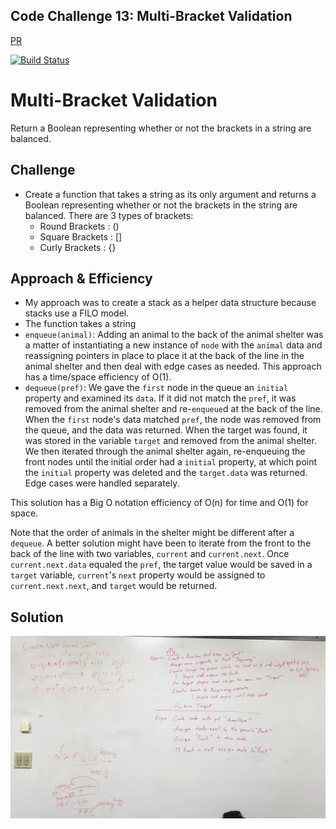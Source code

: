## Code Challenge 13: Multi-Bracket Validation
[PR](https://github.com/charmedsatyr-401-advanced-javascript/data-structures-and-algorithms/pull/13)

[![Build Status](https://travis-ci.org/charmedsatyr-401-advanced-javascript/data-structures-and-algorithms.svg?branch=multi_bracket_validation)](https://travis-ci.org/charmedsatyr-401-advanced-javascript/data-structures-and-algorithms)

# Multi-Bracket Validation
Return a Boolean representing whether or not the brackets in a string are balanced. 

## Challenge
* Create a function that takes a string as its only argument and returns a Boolean representing whether or not the brackets in the string are balanced. There are 3 types of brackets:
  * Round Brackets : ()
  * Square Brackets : []
  * Curly Brackets : {}

## Approach & Efficiency
* My approach was to create a stack as a helper data structure because stacks use a FILO model.
* The function takes a string
* `enqueue(animal)`: Adding an animal to the back of the animal shelter was a matter of instantiating a new instance of `node` with the `animal` data and reassigning pointers in place to place it at the back of the line in the animal shelter and then deal with edge cases as needed. This approach has a time/space efficiency of O(1).
* `dequeue(pref)`: We gave the `first` node in the queue an `initial` property and examined its `data`. If it did not match the `pref`, it was removed from the animal shelter and re-`enqueue`d at the back of the line. When the `first` node's data matched `pref`, the node was removed from the queue, and the data was returned. When the target was found, it was stored in the variable `target` and removed from the animal shelter. We then iterated through the animal shelter again, re-enqueuing the front nodes until the initial order had a `initial` property, at which point the `initial` property was deleted and the `target.data` was returned. Edge cases were handled separately.

This solution has a Big O notation efficiency of O(n) for time and O(1) for space.

Note that the order of animals in the shelter might be different after a `dequeue`. A better solution might have been to iterate from the front to the back of the line with two variables, `current` and `current.next`. Once `current.next.data` equaled the `pref`, the target value would be saved in a `target` variable, `current`'s `next` property would be assigned to `current.next.next`, and `target` would be returned.


## Solution
![whiteboard](../../assets/fifo_animal_shelter.jpg)
